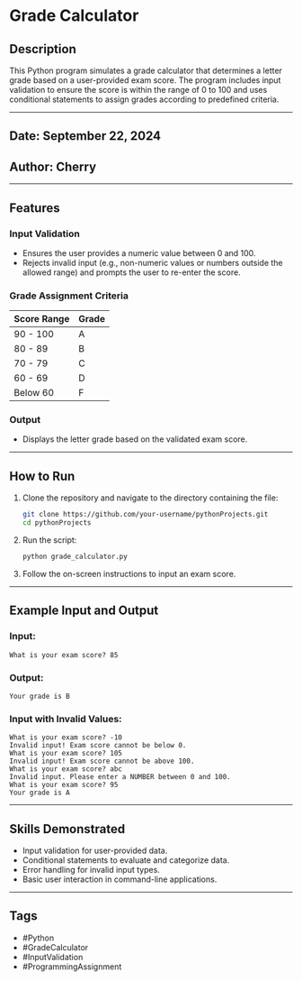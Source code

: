 
# Grade Calculator

## Description
This Python program simulates a grade calculator that determines a letter grade based on a user-provided exam score. The program includes input validation to ensure the score is within the range of 0 to 100 and uses conditional statements to assign grades according to predefined criteria.

---

## Date: September 22, 2024

## Author: Cherry

---

## Features

### Input Validation
- Ensures the user provides a numeric value between 0 and 100.
- Rejects invalid input (e.g., non-numeric values or numbers outside the allowed range) and prompts the user to re-enter the score.

### Grade Assignment Criteria
| **Score Range** | **Grade** |
|------------------|-----------|
| 90 - 100        | A         |
| 80 - 89         | B         |
| 70 - 79         | C         |
| 60 - 69         | D         |
| Below 60        | F         |

### Output
- Displays the letter grade based on the validated exam score.

---

## How to Run

1. Clone the repository and navigate to the directory containing the file:
   ```bash
   git clone https://github.com/your-username/pythonProjects.git
   cd pythonProjects
   ```

2. Run the script:
   ```bash
   python grade_calculator.py
   ```

3. Follow the on-screen instructions to input an exam score.

---

## Example Input and Output

### Input:
```
What is your exam score? 85
```

### Output:
```
Your grade is B
```

### Input with Invalid Values:
```
What is your exam score? -10
Invalid input! Exam score cannot be below 0.
What is your exam score? 105
Invalid input! Exam score cannot be above 100.
What is your exam score? abc
Invalid input. Please enter a NUMBER between 0 and 100.
What is your exam score? 95
Your grade is A
```

---

## Skills Demonstrated

- Input validation for user-provided data.
- Conditional statements to evaluate and categorize data.
- Error handling for invalid input types.
- Basic user interaction in command-line applications.

---

## Tags

- #Python
- #GradeCalculator
- #InputValidation
- #ProgrammingAssignment
